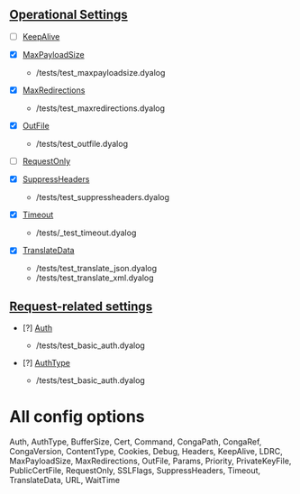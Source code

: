 ## [Operational Settings](https://dyalog.github.io/HttpCommand/5.1/operational-settings/)

- [ ] [KeepAlive](https://dyalog.github.io/HttpCommand/5.1/operational-settings/#keepalive)

- [x] [MaxPayloadSize](https://dyalog.github.io/HttpCommand/5.1/operational-settings/#maxpayloadsize) 
  - /tests/test_maxpayloadsize.dyalog

- [x] [MaxRedirections](https://dyalog.github.io/HttpCommand/5.1/operational-settings/#maxredirections)
  - /tests/test_maxredirections.dyalog

- [x] [OutFile](https://dyalog.github.io/HttpCommand/5.1/operational-settings/#outfile)
  - /tests/test_outfile.dyalog

- [ ] [RequestOnly](https://dyalog.github.io/HttpCommand/5.1/operational-settings/#requestonly)

- [x] [SuppressHeaders](https://dyalog.github.io/HttpCommand/5.1/operational-settings/#suppressheaders)
  - /tests/test_suppressheaders.dyalog

- [x] [Timeout](https://dyalog.github.io/HttpCommand/5.1/operational-settings/#timeout)
  - /tests/_test_timeout.dyalog

- [x] [TranslateData](https://dyalog.github.io/HttpCommand/5.1/operational-settings/#translatedata)
  - /tests/test_translate_json.dyalog
  - /tests/test_translate_xml.dyalog

## [Request-related settings](https://dyalog.github.io/HttpCommand/5.1/request-settings/)

- [?] [Auth](https://dyalog.github.io/HttpCommand/5.1/request-settings/#auth)
  - /tests/test_basic_auth.dyalog

- [?] [AuthType](https://dyalog.github.io/HttpCommand/5.1/request-settings/#authtype)
  - /tests/test_basic_auth.dyalog

# All config options

Auth, AuthType, BufferSize, Cert, Command, CongaPath, CongaRef, CongaVersion, ContentType, Cookies, Debug, Headers, KeepAlive, LDRC, MaxPayloadSize, MaxRedirections, OutFile, Params, Priority, PrivateKeyFile, PublicCertFile, RequestOnly, SSLFlags, SuppressHeaders, Timeout, TranslateData, URL, WaitTime
